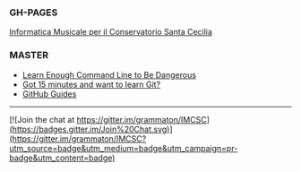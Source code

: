 ### GH-PAGES

[Informatica Musicale per il Conservatorio Santa Cecilia](http://giuseppesilvi.com/IMCSC)

### MASTER

- [Learn Enough Command Line to Be Dangerous](https://www.learnenough.com/command-line-tutorial)
- [Got 15 minutes and want to learn Git?](https://try.github.io/levels/1/challenges/1)
- [GitHub Guides](https://guides.github.com)


----

[![Join the chat at https://gitter.im/grammaton/IMCSC](https://badges.gitter.im/Join%20Chat.svg)](https://gitter.im/grammaton/IMCSC?utm_source=badge&utm_medium=badge&utm_campaign=pr-badge&utm_content=badge)
